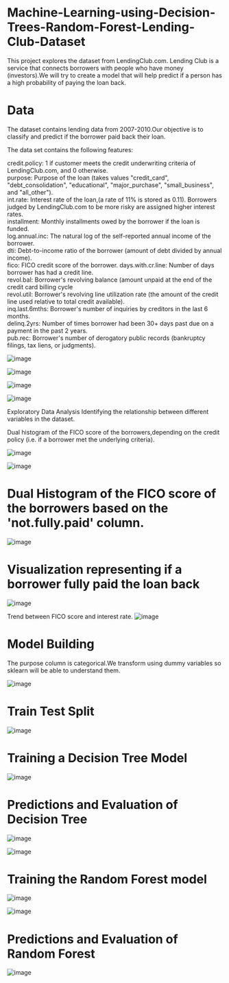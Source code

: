 # Machine-Learning-using-Decision-Trees-Random-Forest-Lending-Club-Dataset

This project explores the dataset from LendingClub.com. Lending Club is a service that connects borrowers with people who have money 
(investors).We will try to create a model that will help predict if a person has a high probability of paying the loan back.


# Data
The dataset contains lending data from 2007-2010.Our objective is to classify and predict if the borrower paid back their loan.

The data set contains the following features:

credit.policy: 1 if customer meets the credit underwriting criteria of LendingClub.com, and 0 otherwise.                       
purpose: Purpose of the loan (takes values "credit_card", "debt_consolidation", "educational", "major_purchase", "small_business", and "all_other").                       
int.rate: Interest rate of the loan,(a rate of 11% is stored as 0.11). Borrowers judged by LendingClub.com to be more risky are assigned higher interest rates.                 
installment: Monthly installments owed by the borrower if the loan is funded.               
log.annual.inc: The natural log of the self-reported annual income of the borrower.              
dti: Debt-to-income ratio of the borrower (amount of debt divided by annual income).                      
fico: FICO credit score of the borrower.
days.with.cr.line: Number of days borrower has had a credit line.                       
revol.bal: Borrower's revolving balance (amount unpaid at the end of the credit card billing cycle                     
revol.util: Borrower's revolving line utilization rate (the amount of the credit line used relative to total credit available).       
inq.last.6mths: Borrower's number of inquiries by creditors in the last 6 months.              
delinq.2yrs: Number of times borrower had been 30+ days past due on a payment in the past 2 years.            
pub.rec: Borrower's number of derogatory public records (bankruptcy filings, tax liens, or judgments).           


![image](https://user-images.githubusercontent.com/35156789/41815609-75553894-773e-11e8-914b-f0b55fa16757.png)

![image](https://user-images.githubusercontent.com/35156789/41815654-9c1653ea-773f-11e8-84c4-fe4b02871833.png)

![image](https://user-images.githubusercontent.com/35156789/41815660-bb89f0e2-773f-11e8-9d5c-16a878e46a36.png)

![image](https://user-images.githubusercontent.com/35156789/41815663-cf8c1048-773f-11e8-98f4-1be00b4c8e71.png)


Exploratory Data Analysis
Identifying the relationship between different variables in the dataset.

Dual histogram of the FICO score of the borrowers,depending on the credit policy (i.e. if a borrower met the underlying criteria).

![image](https://user-images.githubusercontent.com/35156789/41815671-0c62511c-7740-11e8-9ed0-76fa377840ae.png)

![image](https://user-images.githubusercontent.com/35156789/41815674-1efb4338-7740-11e8-829c-c937480ffa7f.png)

# Dual Histogram of the FICO score of the borrowers based on the 'not.fully.paid' column.
![image](https://user-images.githubusercontent.com/35156789/41815678-35b69e06-7740-11e8-8735-24fb3ba2f52f.png)

# Visualization representing if a borrower fully paid the loan back

![image](https://user-images.githubusercontent.com/35156789/41815693-94d71776-7740-11e8-8cc6-bc1729bb68a8.png)

Trend between FICO score and interest rate.
![image](https://user-images.githubusercontent.com/35156789/41815703-c229c73c-7740-11e8-8202-46175cb591f6.png)

# Model Building
The purpose column is categorical.We transform  using dummy variables so sklearn will be able to understand them.

![image](https://user-images.githubusercontent.com/35156789/41815907-d9aecf60-7745-11e8-928e-4a2c0e89d7c4.png)

# Train Test Split

![image](https://user-images.githubusercontent.com/35156789/41815914-09734a14-7746-11e8-9681-3eaab4838916.png)

# Training a Decision Tree Model

![image](https://user-images.githubusercontent.com/35156789/41815924-2e5fdcde-7746-11e8-96c9-64acf06f39c6.png)

# Predictions and Evaluation of Decision Tree

![image](https://user-images.githubusercontent.com/35156789/41815984-92c6423e-7747-11e8-9f61-661406278be5.png)

![image](https://user-images.githubusercontent.com/35156789/41816015-4ae4c07a-7748-11e8-909a-61858ba88a21.png)

# Training the Random Forest model

![image](https://user-images.githubusercontent.com/35156789/41816107-1e44f448-774a-11e8-93ef-683345cdf322.png)

![image](https://user-images.githubusercontent.com/35156789/41816018-672a185c-7748-11e8-95ba-6ceeebad1a8b.png)

# Predictions and Evaluation of Random Forest

![image](https://user-images.githubusercontent.com/35156789/41816022-86a93d02-7748-11e8-8530-3f4d06ae0319.png)


